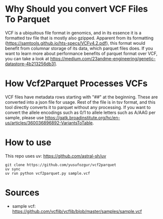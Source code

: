 # Why Should you convert VCF Files To Parquet

VCF is a ubiquitous file format in genomics, and in its essence it is a formatted tsv file that is mostly also gzipped. Apparent from its formatting (https://samtools.github.io/hts-specs/VCFv4.2.pdf), this format would benefit from columnar storage of its data, which parquet files does. If you want to learn more about performance benefits of parquet format over VCF, you can take a look at https://medium.com/23andme-engineering/genetic-datastore-4b213256db31.

# How Vcf2Parquet Processes VCFs

VCF files have metadata rows starting with "##" at the beginning. These are converted into a json file for usage. Rest of the file is in tsv format, and this tool directly converts it to parquet without any processing. If you want to convert the allele encodings such as 0/1 to allele letters such as A/AAG per sample, please 
use https://gatk.broadinstitute.org/hc/en-us/articles/360036896892-VariantsToTable.

# How to use

This repo uses uv: https://github.com/astral-sh/uv

```
git clone https://github.com/yusufozgur/vcf2parquet
uv sync
uv run python vcf2parquet.py sample.vcf
```

# Sources

-   sample vcf: https://github.com/vcflib/vcflib/blob/master/samples/sample.vcf